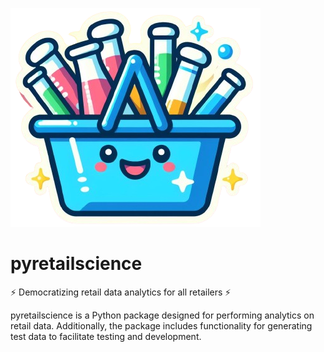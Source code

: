 ![pyretailscience logo](logo.png)

# pyretailscience

⚡ Democratizing retail data analytics for all retailers ⚡

pyretailscience is a Python package designed for performing analytics on retail data. Additionally, the package includes functionality for generating test data to facilitate testing and development.